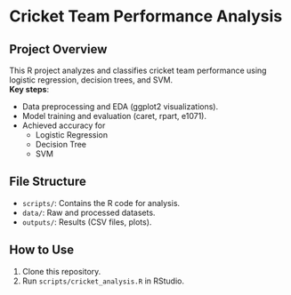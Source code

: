 # Cricket Team Performance Analysis

## Project Overview
This R project analyzes and classifies cricket team performance using logistic regression, decision trees, and SVM.  
**Key steps**:  
- Data preprocessing and EDA (ggplot2 visualizations).  
- Model training and evaluation (caret, rpart, e1071).  
- Achieved accuracy for   
  - Logistic Regression 
  - Decision Tree 
  - SVM 

## File Structure
- `scripts/`: Contains the R code for analysis.  
- `data/`: Raw and processed datasets.  
- `outputs/`: Results (CSV files, plots).  

## How to Use
1. Clone this repository.  
2. Run `scripts/cricket_analysis.R` in RStudio.  
